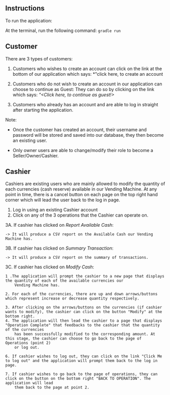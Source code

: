 ## Instructions 
To run the application:

At the terminal, run the following command: `gradle run`

## Customer

There are 3 types of customers:<br>

1. Customers who wishes to create an account can click on the link at the bottom of our application which says:
*"click here, to create an account

2. Customers who do not wish to create an account in our application can choose to continue as Guest:
They can do so by clicking on the link which says:
*"<Click here, to continue as guest!>*

3. Customers who already has an account and are able to log in straight after starting the application.

Note:
- Once the customer has created an account, their username and password will be stored and saved into our database, they then become
an existing user. 

- Only owner users are able to change/modify their role to become a Seller/Owner/Cashier. 


## Cashier 

Cashiers are existing users who are mainly allowed to modify the quantity of each currencies (cash reserve) available in our Vending Machine. 
At any point in time, there is a cancel button on each page on the top right hand corner which will lead the user back to the log in page. 

1. Log in using an existing Cashier account 
2. Click on any of the 3 operations that the Cashier can operate on.

3A. If cashier has clicked on *Report Available Cash*:

    -> It will produce a CSV report on the Available Cash our Vending Machine has.
    
3B. If cashier has clicked on *Summary Transaction*:

    -> It will produce a CSV report on the summary of transactions. 
    
3C. If cashier has clicked on *Modify Cash*:

    1 .The application will prompt the cashier to a new page that displays the quantity of each of the available currencies our
        Vending Machine has.
        
    2. For each of the currencies, there are up and down arrows/buttons which represent increase or decrease quantity respectively. 
    
    3. After clicking on the arrows/buttons on the currencies (if cashier wants to modify), the cashier can click on the button "Modify" at the bottom right. 
    4. The application will then lead the cashier to a page that displays "Operation Complete" that feedbacks to the cashier that the quantity of the currencies 
        has been successfully modified to the corresponding amount. At this stage, the cashier can choose to go back to the page of Operations (point 2) 
        or log out. 
        
    6. If cashier wishes to log out, they can click on the link "Click Me to log out" and the application will prompt them back to the log in page. 
    
    7. If cashier wishes to go back to the page of operations, they can click on the button on the bottom right "BACK TO OPERATION". The application will lead 
        them back to the page at point 2.
        










